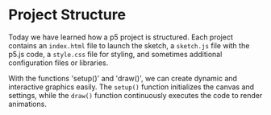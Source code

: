 # Project Structure

Today we have learned how a p5 project is structured. Each project contains an `index.html` file to launch the sketch, a `sketch.js` file with the p5.js code, a `style.css` file for styling, and sometimes additional configuration files or libraries.

With the functions 'setup()' and 'draw()', we can create dynamic and interactive graphics easily. The `setup()` function initializes the canvas and settings, while the `draw()` function continuously executes the code to render animations.
